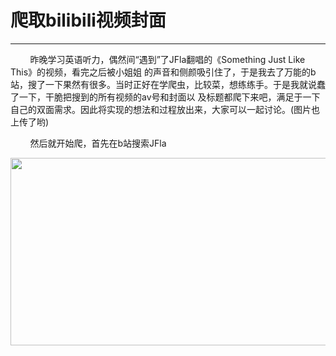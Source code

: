 <h1><b>爬取bilibili视频封面</b></h1>
<hr/>
<p>&nbsp;&nbsp;&nbsp;&nbsp;&nbsp;&nbsp;&nbsp;&nbsp;昨晚学习英语听力，偶然间“遇到”了JFla翻唱的《Something Just Like This》的视频，看完之后被小姐姐
的声音和侧颜吸引住了，于是我去了万能的b站，搜了一下果然有很多。当时正好在学爬虫，比较菜，想练练手。于是我就说蠢了一下，干脆把搜到的所有视频的av号和封面以
及标题都爬下来吧，满足于一下自己的双面需求。因此将实现的想法和过程放出来，大家可以一起讨论。(图片也上传了哟)</p>
<p>&nbsp;&nbsp;&nbsp;&nbsp;&nbsp;&nbsp;&nbsp;&nbsp;然后就开始爬，首先在b站搜索JFla</p>
<div align="center"><img src="https://github.com/foreversunx/GetbilibiliPic/blob/master/1.png" width="600" height="300" /></div>
